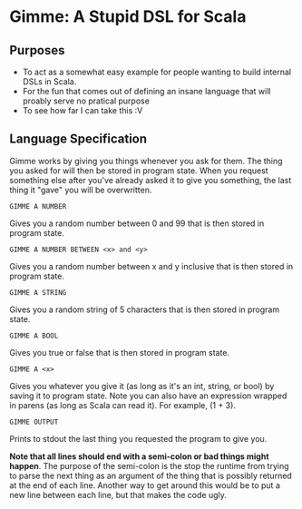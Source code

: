 # Gimme: A Stupid DSL for Scala

## Purposes

* To act as a somewhat easy example for people wanting to build internal DSLs in Scala.
* For the fun that comes out of defining an insane language that will proably serve no pratical purpose
* To see how far I can take this :V

## Language Specification

Gimme works by giving you things whenever you ask for them. The thing you
asked for will then be stored in program state.
When you request something else after you've already asked it to give you
something, the last thing it "gave" you will be overwritten.

`GIMME A NUMBER`

Gives you a random number between 0 and 99 that is then stored in program state.

`GIMME A NUMBER BETWEEN <x> and <y>`

Gives you a random number between x and y inclusive that is then stored in
program state.

`GIMME A STRING`

Gives you a random string of 5 characters that is then stored in program state.

`GIMME A BOOL`

Gives you true or false that is then stored in program state.

`GIMME A <x>`

Gives you whatever you give it (as long as it's an int, string, or bool) by
saving it to program state. Note you can also have an expression wrapped
in parens (as long as Scala can read it). For example, (1 + 3).

`GIMME OUTPUT`

Prints to stdout the last thing you requested the program to give you.

**Note that all lines should end with a semi-colon or bad things might happen**. The
purpose of the semi-colon is the stop the runtime from trying to parse the next
thing as an argument of the thing that is possibly returned at the end of each
line. Another way to get around this would be to put a new line between each
line, but that makes the code ugly.
